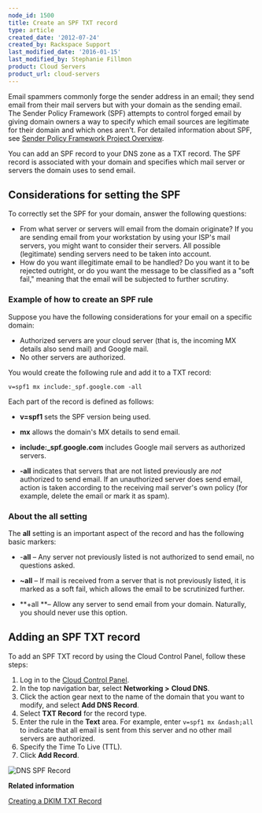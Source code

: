 ```yaml
---
node_id: 1500
title: Create an SPF TXT record
type: article
created_date: '2012-07-24'
created_by: Rackspace Support
last_modified_date: '2016-01-15'
last_modified_by: Stephanie Fillmon
product: Cloud Servers
product_url: cloud-servers
---
```


Email spammers commonly forge the sender address in an email; they send
email from their mail servers but with your domain as the sending email.
The Sender Policy Framework (SPF) attempts to control forged email by
giving domain owners a way to specify which email sources are legitimate
for their domain and which ones aren't. For detailed information about
SPF, see [Sender Policy Framework Project
Overview](http://www.openspf.org/).

You can add an SPF record to your DNS zone as a TXT record. The SPF
record is associated with your domain and specifies which mail server or
servers the domain uses to send email.



<span class="mw-headline">Considerations for setting the SPF</span>
-------------------------------------------------------------------

To correctly set the SPF for your domain, answer the following
questions:

-   From what server or servers will email from the domain originate? If
    you are sending email from your workstation by using your ISP's mail
    servers, you might want to consider their servers. All
    possible (legitimate) sending servers need to be taken into account.
-   How do you want illegitimate email to be handled? Do you want it to
    be rejected outright, or do you want the message to be classified as
    a "soft fail," meaning that the email will be subjected to
    further scrutiny.



### <span class="mw-headline">Example of how to create an SPF rule</span>

Suppose you have the following considerations for your email on a
specific domain:

-   Authorized servers are your cloud server (that is, the incoming MX
    details also send mail) and Google mail.
-   No other servers are authorized.

You would create the following rule and add it to a TXT record:

    v=spf1 mx include:_spf.google.com -all

Each part of the record is defined as follows:

-   **v=spf1** sets the SPF version being used.

<!-- -->

-   **mx** allows the domain's MX details to send email.

<!-- -->

-   **include:\_spf.google.com** includes Google mail servers as
    authorized servers.

<!-- -->

-   **-all** indicates that servers that are not listed previously are
    *not* authorized to send email. If an unauthorized server does send
    email, action is taken according to the receiving mail server's own
    policy (for example, delete the email or mark it as spam).

### <span class="mw-headline">About the all setting</span>

The **all** setting is an important aspect of the record and has the
following basic markers:

-   -**all** &ndash; Any server not previously listed is not authorized to
    send email, no questions asked.

<!-- -->

-   **\~all** &ndash; If mail is received from a server that is not previously
    listed, it is marked as a soft fail, which allows the email to be
    scrutinized further.

<!-- -->

-   **+all **&ndash; Allow any server to send email from your domain.
    Naturally, you should never use this option.



<span class="mw-headline">Adding an SPF TXT record</span>
---------------------------------------------------------

To add an SPF TXT record by using the Cloud Control Panel, follow these
steps:

1.  Log in to the [Cloud Control Panel](https://mycloud.rackspace.com/).
2.  In the top navigation bar, select **Networking &gt;** **Cloud DNS**.
3.  Click the action gear next to the name of the domain that you want
    to modify, and select **Add DNS Record**.
4.  Select **TXT Record** for the record type.
5.  Enter the rule in the **Text** area. For example, enter
    `v=spf1 mx &ndash;all` to indicate that all email is sent from this server
    and no other mail servers are authorized.
6.  Specify the Time To Live (TTL).
7.  Click **Add Record**.

![DNS SPF
Record](http://c691244.r44.cf2.rackcdn.com/SPF%20Record%20DNS.png)



**Related information**

[Creating a DKIM TXT
Record](/how-to/create-a-dkim-txt-record)

